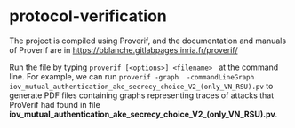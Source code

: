 # protocol-verification

The project is compiled using Proverif, and the documentation and manuals of Proverif are in https://bblanche.gitlabpages.inria.fr/proverif/



Run the file by typing `proverif [<options>] <filename> ` at the command line. For example, we can run `proverif -graph  -commandLineGraph iov_mutual_authentication_ake_secrecy_choice_V2_(only_VN_RSU).pv` to generate PDF files containing graphs representing traces of attacks that ProVerif had found in file **iov_mutual_authentication_ake_secrecy_choice_V2_(only_VN_RSU).pv**.
